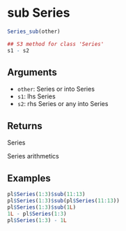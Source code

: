 # sub Series

```r
Series_sub(other)

## S3 method for class 'Series'
s1 - s2
```

## Arguments

- `other`: Series or into Series
- `s1`: lhs Series
- `s2`: rhs Series or any into Series

## Returns

Series

Series arithmetics

## Examples

```r
pl$Series(1:3)$sub(11:13)
pl$Series(1:3)$sub(pl$Series(11:13))
pl$Series(1:3)$sub(1L)
1L - pl$Series(1:3)
pl$Series(1:3) - 1L
```